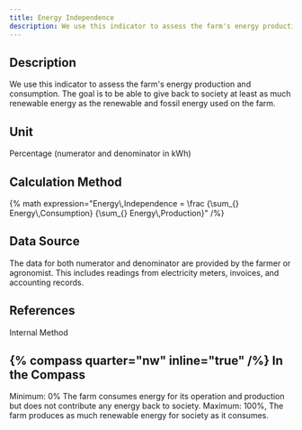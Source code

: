 ```yaml
---
title: Energy Independence
description: We use this indicator to assess the farm's energy production and consumption.
---
```


## Description

We use this indicator to assess the farm's energy production and consumption. The goal is to be able to give back to society at least as much renewable energy as the renewable and fossil energy used on the farm.

## Unit

Percentage (numerator and denominator in kWh)

## Calculation Method

{% math expression="Energy\\,Independence = \\frac {\\sum_{} Energy\\,Consumption} {\\sum_{} Energy\\,Production}" /%}

## Data Source

The data for both numerator and denominator are provided by the farmer or agronomist. This includes readings from electricity meters, invoices, and accounting records.

## References

Internal Method

## {% compass quarter="nw" inline="true" /%} In the Compass

Minimum: 0% The farm consumes energy for its operation and production but does not contribute any energy back to society.
Maximum: 100%, The farm produces as much renewable energy for society as it consumes.
